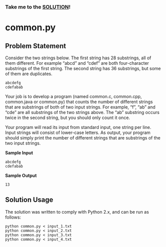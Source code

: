 ### Take me to the [SOLUTION](https://github.com/dixoncrews/ncsu-fall16-csc505/blob/master/common_substring/common.py)!

# common.py

## Problem Statement
Consider the two strings below. The first string has 28 substrings, all of them different. For example “abcd” and “cdef” are both four-character substrings of the first string. The second string has 36 substrings, but some of them are duplicates.

```
abcdefg
cdefabab
```

Your job is to develop a program (named common.c, common.cpp, common.java or common.py) that counts the number of different strings that are substrings of both of two input strings. For example, “f”, “ab” and “cde” are all substrings of the two strings above. The “ab” substring occurs twice in the second string, but you should only count it once.

Your program will read its input from standard input, one string per line. Input strings will consist of lower-case letters. As output, your program should simply print the number of different strings that are substrings of the two input strings.

__Sample Input__

```
abcdefg
cdefabab
```

__Sample Output__

```
13
```

## Solution Usage
The solution was written to comply with Python 2.x, and can be run as follows:

```
python common.py < input_1.txt
python common.py < input_2.txt
python common.py < input_3.txt
python common.py < input_4.txt
```
